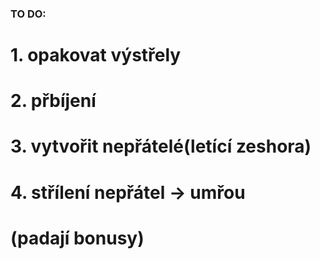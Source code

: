 ### TO DO:

# 1. opakovat výstřely
# 2. přbíjení 
# 3. vytvořit nepřátelé(letící zeshora)
# 4. střílení nepřátel -> umřou
# (padají bonusy)
